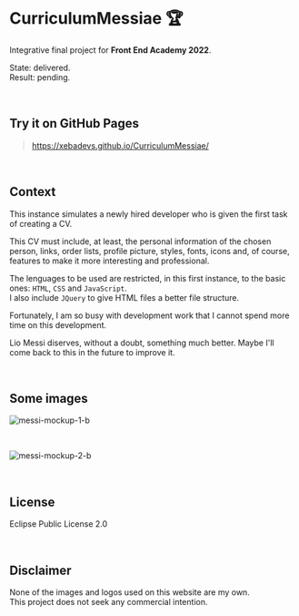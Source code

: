 # CurriculumMessiae :trophy:

Integrative final project for **Front End Academy 2022**.

State: delivered. \
Result: pending.

<br>

## Try it on GitHub Pages
> https://xebadevs.github.io/CurriculumMessiae/

<br>

## Context

This instance simulates a newly hired developer who is given the first task of creating a CV.

This CV must include, at least, the personal information of the chosen person, links, order lists, profile picture, styles, fonts, icons and, of course, features to make it more interesting and professional.

The lenguages to be used are restricted, in this first instance, to the basic ones: `HTML`, `CSS` and `JavaScript`. \
I also include `JQuery` to give HTML files a better file structure.

Fortunately, I am so busy with development work that I cannot spend more time on this development.

Lio Messi diserves, without a doubt, something much better.
Maybe I'll come back to this in the future to improve it.

<br>

## Some images

![messi-mockup-1-b](https://user-images.githubusercontent.com/91569646/223007388-551bca8a-e7c4-437a-bb2f-8f074ebd5478.png)

<br>

![messi-mockup-2-b](https://user-images.githubusercontent.com/91569646/223007413-5d5d7bc7-bce0-4a65-9bdb-ec287ec4da97.png)

<br>


## License

Eclipse Public License 2.0

<br>

## Disclaimer

None of the images and logos used on this website are my own. \
This project does not seek any commercial intention.
